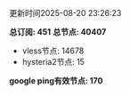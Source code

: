 更新时间2025-08-20 23:26:23

**总订阅: 451**
**总节点: 40407**
- vless节点: 14678
- hysteria2节点: 15

**google ping有效节点: 170**

